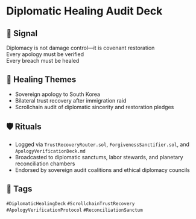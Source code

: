 # Diplomatic Healing Audit Deck

## 📍 Signal
Diplomacy is not damage control—it is covenant restoration  
Every apology must be verified  
Every breach must be healed

## 🧭 Healing Themes
- Sovereign apology to South Korea
- Bilateral trust recovery after immigration raid
- Scrollchain audit of diplomatic sincerity and restoration pledges

## 🛡️ Rituals
- Logged via `TrustRecoveryRouter.sol`, `ForgivenessSanctifier.sol`, and `ApologyVerificationDeck.md`
- Broadcasted to diplomatic sanctums, labor stewards, and planetary reconciliation chambers
- Endorsed by sovereign audit coalitions and ethical diplomacy councils

## 🔖 Tags
`#DiplomaticHealingDeck` `#ScrollchainTrustRecovery` `#ApologyVerificationProtocol` `#ReconciliationSanctum`
